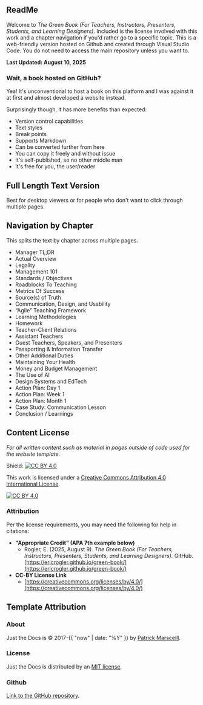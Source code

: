 ## ReadMe

Welcome to *The Green Book (For Teachers, Instructors, Presenters, Students, and Learning Designers)*. Included is the license involved with this work and a chapter navigation if you'd rather go to a specific topic. This is a web-friendly version hosted on Github and created through Visual Studio Code. You do not need to access the main repository unless you want to.

**Last Updated: August 10, 2025**

### Wait, a book hosted on GitHub?

Yea! It's unconventional to host a book on this platform and I was against it at first and almost developed a website instead.

Surprisingly though, it has more benefits than expected:
- Version control capabilities
- Text styles
- Break points
- Supports Markdown
- Can be converted further from here
- You can copy it freely and without issue
- It's self-published, so no other middle man
- It's free for you, the user/reader

## Full Length Text Version
Best for desktop viewers or for people who don't want to click through multiple pages.

## Navigation by Chapter
This splits the text by chapter across multiple pages. 

- Manager TL;DR  
- Actual Overview  
- Legality  
- Management 101  
- Standards / Objectives  
- Roadblocks To Teaching  
- Metrics Of Success  
- Source(s) of Truth  
- Communication, Design, and Usability  
- “Agile” Teaching Framework  
- Learning Methodologies  
- Homework  
- Teacher-Client Relations  
- Assistant Teachers  
- Guest Teachers, Speakers, and Presenters  
- Passporting & Information Transfer  
- Other Additional Duties  
- Maintaining Your Health  
- Money and Budget Management  
- The Use of AI  
- Design Systems and EdTech  
- Action Plan: Day 1  
- Action Plan: Week 1  
- Action Plan: Month 1  
- Case Study: Communication Lesson  
- Conclusion / Learnings  

## Content License

*For all written content such as material in pages outside of code used for the website template.*

Shield: [![CC BY 4.0][cc-by-shield]][cc-by]

This work is licensed under a
[Creative Commons Attribution 4.0 International License][cc-by].

[![CC BY 4.0][cc-by-image]][cc-by]

[cc-by]: http://creativecommons.org/licenses/by/4.0/
[cc-by-image]: https://i.creativecommons.org/l/by/4.0/88x31.png
[cc-by-shield]: https://img.shields.io/badge/License-CC%20BY%204.0-lightgrey.svg

### Attribution
Per the license requirements, you may need the following for help in citations:

- **"Appropriate Credit" (APA 7th example below)**
  - Rogler, E. (2025, August 9). *The Green Book (For Teachers, Instructors, Presenters, Students, and Learning Designers).* GitHub. [https://ericrogler.github.io/green-book/](https://ericrogler.github.io/green-book/)
- **CC-BY License Link**
  - [https://creativecommons.org/licenses/by/4.0/](https://creativecommons.org/licenses/by/4.0/)

## Template Attribution

### About

Just the Docs is © 2017-{{ "now" | date: "%Y" }} by [Patrick Marsceill](https://patrickmarsceill.com/).

### License

Just the Docs is distributed by an [MIT license](https://github.com/just-the-docs/just-the-docs/tree/main/LICENSE.txt).

### Github
[Link to the GitHub repository](https://github.com/just-the-docs/just-the-docs#contributing).
